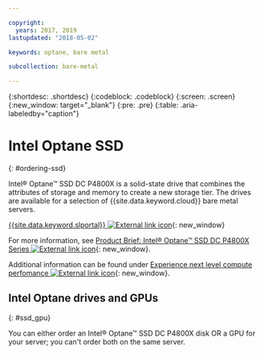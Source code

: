 ```yaml
---

copyright:
  years: 2017, 2019
lastupdated: "2018-05-02"

keywords: optane, bare metal

subcollection: bare-metal

---
```


{:shortdesc: .shortdesc}
{:codeblock: .codeblock}
{:screen: .screen}
{:new_window: target="_blank"}
{:pre: .pre}
{:table: .aria-labeledby="caption"}

# Intel Optane SSD
{: #ordering-ssd}

Intel® Optane™ SSD DC P4800X is a solid-state drive that combines the attributes of storage and memory to create a new storage tier. The drives are available for a selection of {{site.data.keyword.cloud}} bare metal servers.

[{{site.data.keyword.slportal}} ![External link icon](../icons/launch-glyph.svg "External link icon")](https://control.softlayer.com/){: new_window}

For more information, see [Product Brief: Intel® Optane™ SSD DC P4800X Series ![External link icon](../icons/launch-glyph.svg "External link icon")](https://www.intel.com/content/www/us/en/solid-state-drives/optane-ssd-dc-p4800x-brief.html){: new_window}.

Additional information can be found under [Experience next level compute perfomance ![External link icon](../icons/launch-glyph.svg "External link icon")](https://www.ibm.com/cloud/bare-metal-servers/intel){: new_window}.

## Intel Optane drives and GPUs
{: #ssd_gpu}

You can either order an Intel® Optane™ SSD DC P4800X disk OR a GPU for your server; you can't order both on the same server.
